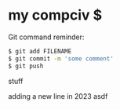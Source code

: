 # my compciv $

Git command reminder:

```sh
$ git add FILENAME
$ git commit -m 'some comment'
$ git push
```

stuff

adding a new line in 2023
asdf

